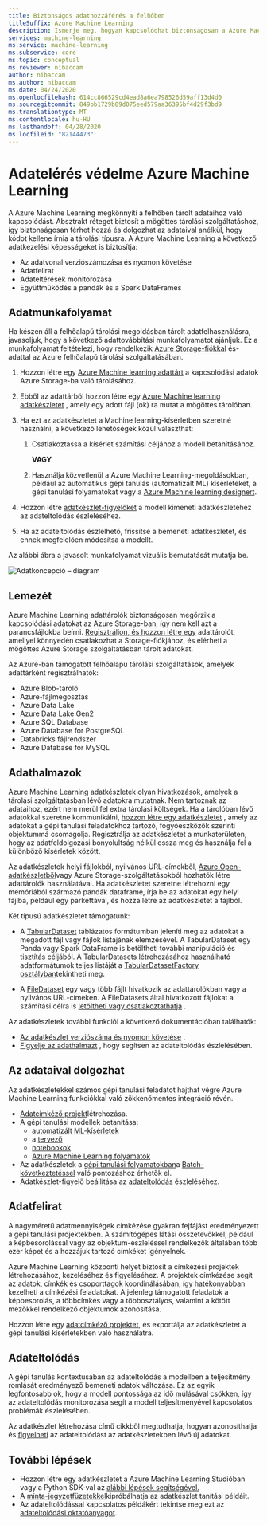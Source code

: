 ```yaml
---
title: Biztonságos adathozzáférés a felhőben
titleSuffix: Azure Machine Learning
description: Ismerje meg, hogyan kapcsolódhat biztonságosan a Azure Machine Learning adataihoz, és hogyan használhatók az adatkészletek és az adattárolók a ML-feladatokhoz. Az adattárolók tárolhatnak egy Azure-Blob adatait, Azure Data Lake 1. generációs & 2, SQL db, Databricks,...
services: machine-learning
ms.service: machine-learning
ms.subservice: core
ms.topic: conceptual
ms.reviewer: nibaccam
author: nibaccam
ms.author: nibaccam
ms.date: 04/24/2020
ms.openlocfilehash: 614cc866529cd4ead8a6ea798526d59aff13d4d0
ms.sourcegitcommit: 849bb1729b89d075eed579aa36395bf4d29f3bd9
ms.translationtype: MT
ms.contentlocale: hu-HU
ms.lasthandoff: 04/28/2020
ms.locfileid: "82144473"
---
```

# <a name="secure-data-access-in-azure-machine-learning"></a>Adatelérés védelme Azure Machine Learning

A Azure Machine Learning megkönnyíti a felhőben tárolt adataihoz való kapcsolódást.  Absztrakt réteget biztosít a mögöttes tárolási szolgáltatáshoz, így biztonságosan férhet hozzá és dolgozhat az adataival anélkül, hogy kódot kellene írnia a tárolási típusra. A Azure Machine Learning a következő adatkezelési képességeket is biztosítja:

*    Az adatvonal verziószámozása és nyomon követése
*    Adatfelirat 
*    Adateltérések monitorozása
*    Együttműködés a pandák és a Spark DataFrames

## <a name="data-workflow"></a>Adatmunkafolyamat

Ha készen áll a felhőalapú tárolási megoldásban tárolt adatfelhasználásra, javasoljuk, hogy a következő adattovábbítási munkafolyamatot ajánljuk. Ez a munkafolyamat feltételezi, hogy rendelkezik [Azure Storage-fiókkal](https://docs.microsoft.com/azure/storage/common/storage-quickstart-create-account?tabs=azure-portal) és-adattal az Azure felhőalapú tárolási szolgáltatásában. 

1. Hozzon létre egy [Azure Machine learning adattárt](#datastores) a kapcsolódási adatok Azure Storage-ba való tárolásához.

2. Ebből az adattárból hozzon létre egy [Azure Machine learning adatkészletet](#datasets) , amely egy adott fájl (ok) ra mutat a mögöttes tárolóban. 

3. Ha ezt az adatkészletet a Machine learning-kísérletben szeretné használni, a következő lehetőségek közül választhat:
    1. Csatlakoztassa a kísérlet számítási céljához a modell betanításához.

        **VAGY** 

    1. Használja közvetlenül a Azure Machine Learning-megoldásokban, például az automatikus gépi tanulás (automatizált ML) kísérleteket, a gépi tanulási folyamatokat vagy a [Azure Machine learning designert](concept-designer.md).

4. Hozzon létre [adatkészlet-figyelőket](#data-drift) a modell kimeneti adatkészletéhez az adateltolódás észleléséhez. 

5. Ha az adateltolódás észlelhető, frissítse a bemeneti adatkészletet, és ennek megfelelően módosítsa a modellt.

Az alábbi ábra a javasolt munkafolyamat vizuális bemutatását mutatja be.

![Adatkoncepció – diagram](./media/concept-data/data-concept-diagram.svg)

## <a name="datastores"></a>Lemezét

Azure Machine Learning adattárolók biztonságosan megőrzik a kapcsolódási adatokat az Azure Storage-ban, így nem kell azt a parancsfájlokba beírni. [Regisztráljon, és hozzon létre egy](how-to-access-data.md) adattárolót, amellyel könnyedén csatlakozhat a Storage-fiókjához, és elérheti a mögöttes Azure Storage szolgáltatásban tárolt adatokat. 

Az Azure-ban támogatott felhőalapú tárolási szolgáltatások, amelyek adattárként regisztrálhatók:

+ Azure Blob-tároló
+ Azure-fájlmegosztás
+ Azure Data Lake
+ Azure Data Lake Gen2
+ Azure SQL Database
+ Azure Database for PostgreSQL
+ Databricks fájlrendszer
+ Azure Database for MySQL

## <a name="datasets"></a>Adathalmazok

Azure Machine Learning adatkészletek olyan hivatkozások, amelyek a tárolási szolgáltatásban lévő adatokra mutatnak. Nem tartoznak az adataihoz, ezért nem merül fel extra tárolási költségek. Ha a tárolóban lévő adatokkal szeretne kommunikálni, [hozzon létre egy adatkészletet](how-to-create-register-datasets.md) , amely az adatokat a gépi tanulási feladatokhoz tartozó, fogyóeszközök szerinti objektummá csomagolja. Regisztrálja az adatkészletet a munkaterületen, hogy az adatfeldolgozási bonyolultság nélkül ossza meg és használja fel a különböző kísérletek között.

Az adatkészletek helyi fájlokból, nyilvános URL-címekből, [Azure Open-adatkészletből](https://azure.microsoft.com/services/open-datasets/)vagy Azure Storage-szolgáltatásokból hozhatók létre adattárolók használatával. Ha adatkészletet szeretne létrehozni egy memóriából származó pandák dataframe, írja be az adatokat egy helyi fájlba, például egy parkettával, és hozza létre az adatkészletet a fájlból.  

Két típusú adatkészletet támogatunk: 
+ A [TabularDataset](https://docs.microsoft.com/python/api/azureml-core/azureml.data.tabulardataset?view=azure-ml-py) táblázatos formátumban jeleníti meg az adatokat a megadott fájl vagy fájlok listájának elemzésével. A TabularDataset egy Panda vagy Spark DataFrame is betöltheti további manipuláció és tisztítás céljából. A TabularDatasets létrehozásához használható adatformátumok teljes listáját a [TabularDatasetFactory osztályban](https://aka.ms/tabulardataset-api-reference)tekintheti meg.

+ A [FileDataset](https://docs.microsoft.com/python/api/azureml-core/azureml.data.file_dataset.filedataset?view=azure-ml-py) egy vagy több fájlt hivatkozik az adattárolókban vagy a nyilvános URL-címeken. A FileDatasets által hivatkozott fájlokat a számítási célra is [letöltheti vagy csatlakoztathatja](how-to-train-with-datasets.md#option-2--mount-files-to-a-remote-compute-target) .

Az adatkészletek további funkciói a következő dokumentációban találhatók:

+ [Az adatkészlet verziószáma és nyomon követése](how-to-version-track-datasets.md) .
+ [Figyelje az adathalmazt](how-to-monitor-datasets.md) , hogy segítsen az adateltolódás észlelésében.    

## <a name="work-with-your-data"></a>Az adataival dolgozhat

Az adatkészletekkel számos gépi tanulási feladatot hajthat végre Azure Machine Learning funkciókkal való zökkenőmentes integráció révén. 

+ [Adatcímkéző projekt](#label)létrehozása.
+ A gépi tanulási modellek betanítása:
     + [automatizált ML-kísérletek](how-to-use-automated-ml-for-ml-models.md)
     + a [tervező](tutorial-designer-automobile-price-train-score.md#import-data)
     + [notebookok](how-to-train-with-datasets.md)
     + [Azure Machine Learning folyamatok](how-to-create-your-first-pipeline.md)
+ Az adatkészletek a [gépi tanulási folyamatokban](how-to-create-your-first-pipeline.md)a [Batch-következtetéssel](how-to-use-parallel-run-step.md) való pontozáshoz érhetők el.
+ Adatkészlet-figyelő beállítása az [adateltolódás](#drift) észleléséhez.

<a name="label"></a>

## <a name="data-labeling"></a>Adatfelirat

A nagyméretű adatmennyiségek címkézése gyakran fejfájást eredményezett a gépi tanulási projektekben. A számítógépes látási összetevőkkel, például a képbesorolással vagy az objektum-észleléssel rendelkezők általában több ezer képet és a hozzájuk tartozó címkéket igényelnek.

Azure Machine Learning központi helyet biztosít a címkézési projektek létrehozásához, kezeléséhez és figyeléséhez. A projektek címkézése segít az adatok, címkék és csoporttagok koordinálásában, így hatékonyabban kezelheti a címkézési feladatokat. A jelenleg támogatott feladatok a képbesorolás, a többcímkés vagy a többosztályos, valamint a kötött mezőkkel rendelkező objektumok azonosítása.

Hozzon létre egy [adatcímkéző projektet](how-to-create-labeling-projects.md), és exportálja az adatkészletet a gépi tanulási kísérletekben való használatra.

<a name="drift"></a>

## <a name="data-drift"></a>Adateltolódás

A gépi tanulás kontextusában az adateltolódás a modellben a teljesítmény romlását eredményező bemeneti adatok változása. Ez az egyik legfontosabb ok, hogy a modell pontossága az idő múlásával csökken, így az adateltolódás monitorozása segít a modell teljesítményével kapcsolatos problémák észlelésében.

Az adatkészlet létrehozása című cikkből megtudhatja, hogyan azonosíthatja és [figyelheti](how-to-monitor-datasets.md) az adateltolódást az adatkészletekben lévő új adatokat.

## <a name="next-steps"></a>További lépések 

+ Hozzon létre egy adatkészletet a Azure Machine Learning Studióban vagy a Python SDK-val az [alábbi lépések segítségével.](how-to-create-register-datasets.md)
+ A [minta-jegyzetfüzetekkel](https://aka.ms/dataset-tutorial)kipróbálhatja az adatkészlet tanítási példáit.
+ Az adateltolódással kapcsolatos példákért tekintse meg ezt az [adateltolódási oktatóanyagot](https://aka.ms/datadrift-notebook).
